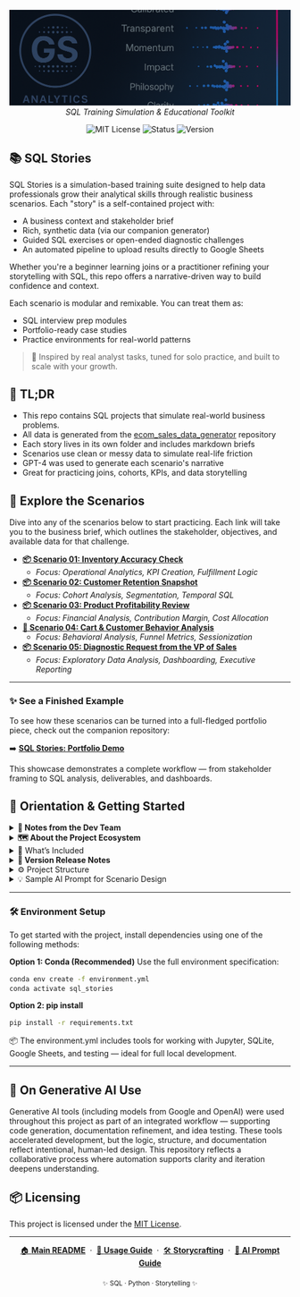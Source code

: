 <p align="center">
  <img src="repo_files/dark_logo_banner.png" width="1000"/>
  <br>
  <em>SQL Training Simulation & Educational Toolkit</em>
</p>

<p align="center">
  <img alt="MIT License" src="https://img.shields.io/badge/license-MIT-blue">
  <img alt="Status" src="https://img.shields.io/badge/status-active-brightgreen">
  <img alt="Version" src="https://img.shields.io/badge/version-v0.2.0-blueviolet">
</p>

## 📚 SQL Stories

SQL Stories is a simulation-based training suite designed to help data professionals grow their analytical skills through realistic business scenarios. Each "story" is a self-contained project with:

- A business context and stakeholder brief
- Rich, synthetic data (via our companion generator)
- Guided SQL exercises or open-ended diagnostic challenges
- An automated pipeline to upload results directly to Google Sheets

Whether you're a beginner learning joins or a practitioner refining your storytelling with SQL, this repo offers a narrative-driven way to build confidence and context.

Each scenario is modular and remixable. You can treat them as:
- SQL interview prep modules
- Portfolio-ready case studies
- Practice environments for real-world patterns

> 🧠 Inspired by real analyst tasks, tuned for solo practice, and built to scale with your growth.

## 🧩 TL;DR

- This repo contains SQL projects that simulate real-world business problems.
- All data is generated from the [ecom_sales_data_generator](https://github.com/G-Schumacher44/ecom_sales_data_generator) repository
- Each story lives in its own folder and includes markdown briefs 
- Scenarios use clean or messy data to simulate real-life friction
- GPT-4 was used to generate each scenario's narrative
- Great for practicing joins, cohorts, KPIs, and data storytelling

## 🧭 Explore the Scenarios

Dive into any of the scenarios below to start practicing. Each link will take you to the business brief, which outlines the stakeholder, objectives, and available data for that challenge.

- [**📦 Scenario 01: Inventory Accuracy Check**](story_01_inventory_accuracy/sceanrio_01_inventory_accuracy.md)
  - *Focus: Operational Analytics, KPI Creation, Fulfillment Logic*
- [**📦 Scenario 02: Customer Retention Snapshot**](story_02_customer_retention_snapshot/scenari_02_retention_snapshot.md)
  - *Focus: Cohort Analysis, Segmentation, Temporal SQL*
- [**📦 Scenario 03: Product Profitability Review**](story_03_product_profitability_review/scenario_03_product_profit_review.md)
  - *Focus: Financial Analysis, Contribution Margin, Cost Allocation*
- [**🛒 Scenario 04: Cart & Customer Behavior Analysis**](story_04_cart_behavior_analysis/scenario_04_cart_behavior_analysis.md)
  - *Focus: Behavioral Analysis, Funnel Metrics, Sessionization*
- [**📦 Scenario 05: Diagnostic Request from the VP of Sales**](story_05_vp_request/scenario_05_vp_request.md)
  - *Focus: Exploratory Data Analysis, Dashboarding, Executive Reporting*

---

### ✨ See a Finished Example

To see how these scenarios can be turned into a full-fledged portfolio piece, check out the companion repository:

➡️ [**SQL Stories: Portfolio Demo**](https://github.com/G-Schumacher44/sql_stories_portfolio_demo)

This showcase demonstrates a complete workflow — from stakeholder framing to SQL analysis, deliverables, and dashboards.


## 🧭 Orientation & Getting Started

<details>
<summary><strong>🧠 Notes from the Dev Team</strong></summary>

**Task and Purpose**

This project was born out of a need to go beyond surface-level SQL practice. It started as a personal challenge — to create a learning environment that mimicked real work: ambiguous prompts, messy data, and evolving business logic. The online resources available felt too clean, too isolated, or too abstract.

That quest led to building a custom data generator (now maintained in the [`ecom_sales_data_generator`](https://github.com/G-Schumacher44/ecom_sales_data_generator) repo) and structuring a storytelling system that could scale.

Along the way, it became clear that this system — combining simulated data, scenario design, and AI tooling — could benefit others too. 

</details>

<details>
<summary><strong>🗺️ About the Project Ecosystem</strong></summary>

This repository is one part of a larger, interconnected set of projects. Here’s how they fit together:

*   **[ecom_sales_data_generator](https://github.com/G-Schumacher44/ecom_sales_data_generator)** `(The Engine)`
    *   A custom Python package that produces the realistic, synthetic e-commerce data used in all the case studies. It's the source of truth for the data.
*   **sql_stories_skills_builder (This Repository)** `(Learning Lab)`
    *   The public-facing skill-building suite. This is the main "product" where my published story modules are available for the community to use for practice and learning.
*   **[`sql_stories_portfolio_demo`](https://github.com/G-Schumacher44/sql_stories_portfolio_demo)** `(The Showcase)`
    *   A curated and polished version of the best case studies, designed specifically to be a professional portfolio. It demonstrates the practical application of the tools and data from the other repositories.

</details>

<details>
<summary>📐 What’s Included</summary>

- `db_builder_v3.zip` — Zipped CSVs and a schema script to build the database.
- `ecom_retailer_v3.db` — A fully built SQLite database using the latest v3 schema.
- Five prebuilt SQL scenarios (difficulty levels 1–5)    
- `storycrafting.md` — Internal design doc on how stories are framed and built.
- **Data Pipeline Components:**
  - `run_story.sh` - runner script
  - `gsheets_uploader.py` - dynamic data transfer script
  - `secrets_template.yaml` - Template for API secrets and credentials.
  - `stories_config_template.yaml` - Template for story-specific path configurations.
- `scripts/check_db.py` - A simple diagnostic tool to validate database integrity.
- `scripts/csv_to_xlsx.py` - A utility script to convert `.csv` files to `.xlsx` format.

> 🚫 Not included in this repo: the data generator itself — that's housed in [`ecom_sales_data_generator`](https://github.com/G-Schumacher44/ecom_sales_data_generator).

</details>

<details>
<summary><strong>🫆 Version Release Notes</strong></summary>

**v0.2.0 *Update* - Database v0.3.0 with enriched data and new stories**

- **Story Module 4 & 5 Update:** to better align with `ecom_retailer_v3.db`
- **Build Package:** updated to `ecom_retailer_v3.db` (legacy `ecom_retailer.db` available with v0.2.0 release package)
- **Deprecated v0.2.0 story_05_vp_request demo:** Demo is now available in `placeholder for the moment`
- **Google Sheets Pipline:** The below files have been added to add depth and ease of use for deliverable production;
  - [gsheets_uploader.py](/scripts/gsheets_uploader.py)
  - [secrets_templates.yaml](secrets_templates.yaml)  
  - [stories_config_template.yaml](stories_config_template.yaml) 
  - [Usage Guide](USAGE.md)
- **Additional Script:** Two additonal Scripts Added
  - [csv_to_xlsx.py:](scripts/csv_to_xlsx.py) Convert csv files to .xlxs format
  - [check_db.py:](scripts/check_db.py) a quick database diagnostic tool.

>>`ecom_sales_data_generator` - **v0.3.0 update** [*generator repository*](https://github.com/G-Schumacher44/ecom_sales_data_generator)
>>- **Enriched Cart & Session Analysis:** Added detailed timestamps (created_at, updated_at, added_at) and distinguished between abandoned and emptied carts for granular analysis of user intent.
>>- **Advanced Behavioral Modeling:** Introduced highly stratified customer behavior based on signup_channel and loyalty_tier, influencing repeat purchase rates, timing, and product preferences.
>>- **Earned Customer Status:** Implemented logic for customers to "earn" their loyalty_tier and clv_bucket based on cumulative spend, creating a realistic customer lifecycle.
>>- **Long-Tail Churn & Reactivation:** Added simulation of long-term dormancy and customer reactivation for advanced LTV analysis.


**Planned for v0.3.0**
- More SQL stories (CR 6 and beyond)
- Richer simulation data: enhanced return logic, behavior, and join depth
- Optional notebook integrations and user prompts
- Scenario templating support and QA checklists

**v0.1.0 — Alpha Launch**
- Includes fully built database and `db_builder_v3.zip`
- Five scenarios with ascending complexity (CR 1–5).
- Scenario 5 demo includes full workflow: deliverables, notebooks, exports
- AI-assisted design used for scenario crafting, QA, and documentation
- Includes full storycrafting methodology doc


</details>

<details>
<summary>⚙️ Project Structure</summary>

```
sql_stories/
├── ecom_data_gen_output/
│   └── db_builder_v3.zip               # Zipped data + schema loader (CSVs + SQL)
├── creds/
│   └── sheets_creds_template.json   # Google Sheets API credentials template
│                 
├── scripts/
│   ├── gsheets_uploader.py          # Python script to upload query results to G-Sheets
│   ├── check_db.py                  # Utility to validate the database schema
│   └── csv_to_xlsx.py               # Utility to convert CSVs to Excel format
│   
├── repo_files/
│   └── dark_logo_banner.png         # Project header image
│
├── story_01_inventory_accuracy/
│   └── scenario_01_inventory_accuracy.md
│
├── story_02_customer_retention_snapshot/
│   └── scenario_02_retention_snapshot.md
│
├── story_03_product_profitability_review/
│   └── scenario_03_product_profit_review.md
│
├── story_04_operational_impact_analysis/
│   └── scenario_04_ops_impact_analysis.md
│
├── story_05_vp_request/                 
│   └── scenario_05_vp_request.md      
│
├── .gitignore                         # Standard ignore rules
├── ecom_retailer_v3.db                # Pre-built SQLite database
├── environment.yml                    # Conda environment specification
├── README.md                          # Main project introduction
├── secrets_template.yaml              # Template for pipeline secrets (API keys, etc.)
├── run_story.sh                       # Master script to execute a story's SQL and run the pipeline
├── stories_config_template.yaml       # Template for story-specific path configurations
├── USAGE.md                           # Detailed usage guide for the data pipeline
├── requirements.txt                   # pip dependency list
└── storycrafting.md                   # Internal design + methodology doc
```

</details>

<details>

<summary>💡 Sample AI Prompt for Scenario Design</summary>

💡 Need ideas? Check out the full [Sample AI Prompt](sample_ai_prompt.md) — designed to help you or others generate new business scenarios using the `ecom_retailer_v3.db` dataset.

It includes:
- Database schema summary
- A detailed AI prompt for tools like GPT-4
- Suggestions for metrics, stakeholders, and deliverables

</details>

___


### 🛠 Environment Setup

To get started with the project, install dependencies using one of the following methods:

**Option 1: Conda (Recommended)**
Use the full environment specification:

```bash
conda env create -f environment.yml
conda activate sql_stories
```
**Option 2: pip install**

```bash
pip install -r requirements.txt
```

📦 The environment.yml includes tools for working with Jupyter, SQLite, Google Sheets, and testing — ideal for full local development.
___

## 🤝 On Generative AI Use

Generative AI tools (including models from Google and OpenAI) were used throughout this project as part of an integrated workflow — supporting code generation, documentation refinement, and idea testing. These tools accelerated development, but the logic, structure, and documentation reflect intentional, human-led design. This repository reflects a collaborative process where automation supports clarity and iteration deepens understanding.


## 📦 Licensing

This project is licensed under the [MIT License](LICENSE).</file>

---

<p align="center">
  <a href="README.md">🏠 <b>Main README</b></a>
  &nbsp;·&nbsp;
  <a href="USAGE.md">📖 <b>Usage Guide</b></a>
  &nbsp;·&nbsp;
  <a href="storycrafting.md">🛠️ <b>Storycrafting</b></a>
  &nbsp;·&nbsp;
  <a href="sample_ai_prompt.md">🤖 <b>AI Prompt Guide</b></a>
</p>

<p align="center">
  <sub>✨ SQL · Python · Storytelling ✨</sub>
</p>
